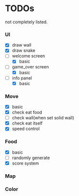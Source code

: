 # TODOs

not completely listed.

### UI

- [x] draw wall
- [x] draw snake
- [ ] welcome screen 
  - [x] basic
- [ ] game_over screen 
  - [x] basic
- [ ] info panel
  - [x] basic

### Move

- [x] basic
- [x] check eat food
- [ ] check wall(when set solid wall)
- [x] check eat itself
- [x] speed control

### Food

- [x] basic
- [ ] randomly generate
- [x] score system

### Map



### Color


